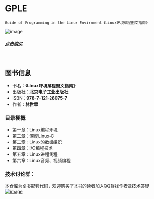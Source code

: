 # GPLE
`Guide of Programming in the Linux Envirnment 《Linux环境编程图文指南》`

![image](https://github.com/vincent040/lab/blob/master/res/GPLE.jpg?raw=true)  
##### [点击购买](https://item.jd.com/13154188753.html)
 
## 图书信息
* 书名：**《Linux环境编程图文指南》**
* 出版社：**北京电子工业出版社**
* ISBN：**978-7-121-28075-7**
* 作者：**林世霖**

### 目录梗概
* 第一章：Linux编程环境
* 第二章：深度Linux-C
* 第三章：Linux的数据组织
* 第四章：I/O编程技术
* 第五章：Linux进程线程
* 第六章：Linux音频、视频编程

### 技术讨论群：
本仓库为全书配套代码，欢迎购买了本书的读者加入QQ群找作者做技术答疑 <a href="//shang.qq.com/wpa/qunwpa?idkey=bc2c3338276a40ac72131230ad041a00c60a2fe45172ab6b9a93fea44cf0e6fa">![image](https://github.com/vincent040/lab/blob/master/res/QQ_qun.png?raw=true)
